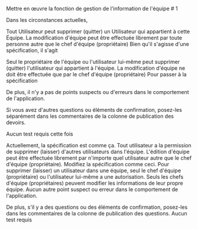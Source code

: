 Mettre en œuvre la fonction de gestion de l'information de l'équipe # 1



Dans les circonstances actuelles,

Tout Utilisateur peut supprimer (quitter) un Utilisateur qui appartient à cette Équipe.
La modification d'équipe peut être effectuée librement par toute personne autre que le chef d'équipe (propriétaire)
Bien qu'il s'agisse d'une spécification, il s'agit

Seul le propriétaire de l'équipe ou l'utilisateur lui-même peut supprimer (quitter) l'utilisateur qui appartient à l'équipe.
La modification d'équipe ne doit être effectuée que par le chef d'équipe (propriétaire)
Pour passer à la spécification

De plus, il n'y a pas de points suspects ou d'erreurs dans le comportement de l'application.

Si vous avez d'autres questions ou éléments de confirmation, posez-les séparément dans les commentaires de la colonne de publication des devoirs.

Aucun test requis cette fois

Actuellement, la spécification est comme ça.
Tout utilisateur a la permission de supprimer (laisser) d'autres utilisateurs dans l'équipe.
L'édition d'équipe peut être effectuée librement par n'importe quel utilisateur autre que le chef d'équipe (propriétaire).
Modifiez la spécification comme ceci.
Pour supprimer (laisser) un utilisateur dans une équipe, seul le chef d'équipe (propriétaire) ou l'utilisateur lui-même a une autorisation.
Seuls les chefs d'équipe (propriétaires) peuvent modifier les informations de leur propre équipe.
Aucun autre point suspect ou erreur dans le comportement de l'application.

De plus, s'il y a des questions ou des éléments de confirmation, posez-les dans les commentaires de la colonne de publication des questions.
Aucun test requis
